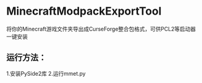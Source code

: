 # MinecraftModpackExportTool
将你的Minecraft游戏文件夹导出成CurseForge整合包格式，可供PCL2等启动器一键安装
## 运行方法：
1.安装PySide2库
2.运行mmet.py
